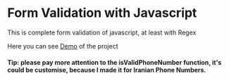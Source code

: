 # Form Validation with Javascript

 This is complete form validation of javascript, at least with Regex
 
 Here you can see [Demo](https://codepen.io/mohammadali0120/pen/GRZYBgG) of the project
 
 
  #### Tip: please pay more attention to the isValidPhoneNumber function, it's could be customise, because I made it for Iranian Phone Numbers.

 
